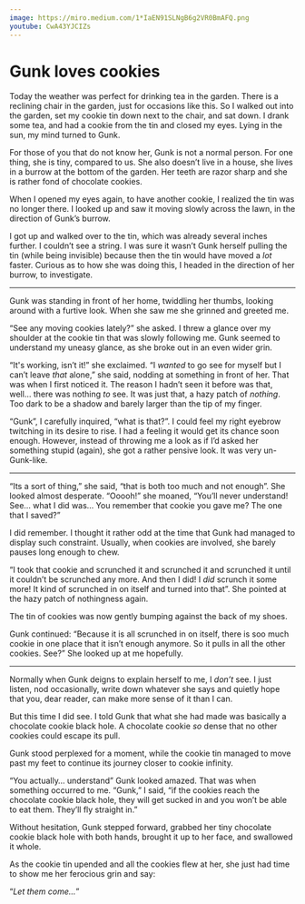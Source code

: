 ```yaml
---
image: https://miro.medium.com/1*IaEN91SLNgB6g2VR0BmAFQ.png
youtube: CwA43YJCIZs
---
```


# Gunk loves cookies

Today the weather was perfect for drinking tea in the garden. There is a reclining chair in the garden, just for occasions like this. So I walked out into the garden, set my cookie tin down next to the chair, and sat down. I drank some tea, and had a cookie from the tin and closed my eyes. Lying in the sun, my mind turned to Gunk.

For those of you that do not know her, Gunk is not a normal person. For one thing, she is tiny, compared to us. She also doesn’t live in a house, she lives in a burrow at the bottom of the garden. Her teeth are razor sharp and she is rather fond of chocolate cookies.

When I opened my eyes again, to have another cookie, I realized the tin was no longer there. I looked up and saw it moving slowly across the lawn, in the direction of Gunk’s burrow.

I got up and walked over to the tin, which was already several inches further. I couldn’t see a string. I was sure it wasn’t Gunk herself pulling the tin (while being invisible) because then the tin would have moved a _lot_ faster. Curious as to how she was doing this, I headed in the direction of her burrow, to investigate.

- - -

Gunk was standing in front of her home, twiddling her thumbs, looking around with a furtive look. When she saw me she grinned and greeted me.

“See any moving cookies lately?” she asked. I threw a glance over my shoulder at the cookie tin that was slowly following me. Gunk seemed to understand my uneasy glance, as she broke out in an even wider grin.

“It's working, isn’t it!” she exclaimed. “I _wanted_ to go see for myself but I can’t leave _that_ alone,” she said, nodding at something in front of her. That was when I first noticed it. The reason I hadn’t seen it before was that, well… there was nothing _to_ see. It was just that, a hazy patch of _nothing_. Too dark to be a shadow and barely larger than the tip of my finger.

“Gunk”, I carefully inquired, “what is that?”. I could feel my right eyebrow twitching in its desire to rise. I had a feeling it would get its chance soon enough. However, instead of throwing me a look as if I’d asked her something stupid (again), she got a rather pensive look. It was very un-Gunk-like.

- - -

“Its a sort of thing,” she said, “that is both too much and not enough”. She looked almost desperate. “Ooooh!” she moaned, “You’ll never understand! See… what I did was… You remember that cookie you gave me? The one that I saved?”

I did remember. I thought it rather odd at the time that Gunk had managed to display such constraint. Usually, when cookies are involved, she barely pauses long enough to chew.

“I took that cookie and scrunched it and scrunched it and scrunched it until it couldn’t be scrunched any more. And then I did! I _did_ scrunch it some more! It kind of scrunched in on itself and turned into that”. She pointed at the hazy patch of nothingness again.

The tin of cookies was now gently bumping against the back of my shoes.

Gunk continued: “Because it is all scrunched in on itself, there is soo much cookie in one place that it isn’t enough anymore. So it pulls in all the other cookies. See?” She looked up at me hopefully.

- - -

Normally when Gunk deigns to explain herself to me, I _don’t_ see. I just listen, nod occasionally, write down whatever she says and quietly hope that you, dear reader, can make more sense of it than I can.

But this time I did see. I told Gunk that what she had made was basically a chocolate cookie black hole. A chocolate cookie _so_ dense that no other cookies could escape its pull.

Gunk stood perplexed for a moment, while the cookie tin managed to move past my feet to continue its journey closer to cookie infinity.

“You actually… understand” Gunk looked amazed. That was when something occurred to me. “Gunk,” I said, “if the cookies reach the chocolate cookie black hole, they will get sucked in and you won’t be able to eat them. They’ll fly straight in.”

Without hesitation, Gunk stepped forward, grabbed her tiny chocolate cookie black hole with both hands, brought it up to her face, and swallowed it whole.

As the cookie tin upended and all the cookies flew at her, she just had time to show me her ferocious grin and say:

“_Let them come…_”
